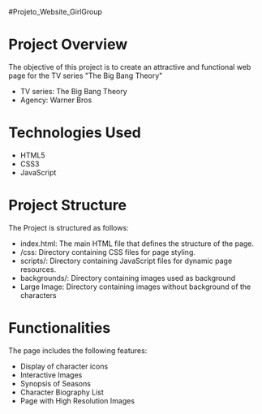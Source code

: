 #Projeto_Website_GirlGroup

# Project Overview
The objective of this project is to create an attractive and functional web page for the TV series "The Big Bang Theory"

- TV series: The Big Bang Theory
- Agency: Warner Bros


# Technologies Used
- HTML5
- CSS3
- JavaScript

# Project Structure
The Project is structured as follows:

- index.html: The main HTML file that defines the structure of the page.
- /css: Directory containing CSS files for page styling.
- scripts/: Directory containing JavaScript files for dynamic page resources.
- backgrounds/: Directory containing images used as background
- Large Image: Directory containing images without background of the characters

# Functionalities
The page includes the following features:

- Display of character icons
- Interactive Images
- Synopsis of Seasons
- Character Biography List
- Page with High Resolution Images
